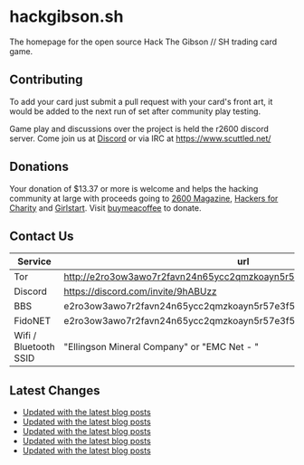 # hackgibson.sh
The homepage for the open source Hack The Gibson // SH trading card game.


## Contributing

To add your card just submit a pull request with your card's front art, it would be added to the next run of set after community play testing.

Game play and discussions over the project is held the r2600 discord server. Come join us at [Discord](https://discord.com/invite/9hABUzz) or via IRC at https://www.scuttled.net/


## Donations

Your donation of $13.37 or more is welcome and helps the hacking community at large with proceeds going to [2600 Magazine](https://2600.com/), [Hackers for Charity](https://hackersforcharity.org) and [Girlstart](https://girlstart.org).  Visit [buymeacoffee](https://www.buymeacoffee.com/hackgibson.sh) to donate.


## Contact Us

Service | url
-|-
Tor | http://e2ro3ow3awo7r2favn24n65ycc2qmzkoayn5r57e3f56nvjwdcgg32ad.onion
Discord | https://discord.com/invite/9hABUzz
BBS | e2ro3ow3awo7r2favn24n65ycc2qmzkoayn5r57e3f56nvjwdcgg32ad.onion:23
FidoNET | e2ro3ow3awo7r2favn24n65ycc2qmzkoayn5r57e3f56nvjwdcgg32ad.onion:24554
Wifi / Bluetooth SSID | "Ellingson Mineral Company" or "EMC Net - <fidonet address>"

## Latest Changes
<!-- BLOG-POST-LIST:START -->
- [Updated with the latest blog posts](https://github.com/DFW2600/hackgibson.sh/commit/48d857d1bcc44a6456f0e268b69edb07c3bf9870)
- [Updated with the latest blog posts](https://github.com/DFW2600/hackgibson.sh/commit/5455233869c721d4150db0657c621a1a6eb4bb0d)
- [Updated with the latest blog posts](https://github.com/DFW2600/hackgibson.sh/commit/68b26bbae6d1593851db3af863f734220c62adf7)
- [Updated with the latest blog posts](https://github.com/DFW2600/hackgibson.sh/commit/a58df3f462b05db1da599d444344b87c6e5a209b)
- [Updated with the latest blog posts](https://github.com/DFW2600/hackgibson.sh/commit/d928c32ea47d38b769975c8be9f84cb3ead179c4)
<!-- BLOG-POST-LIST:END -->

